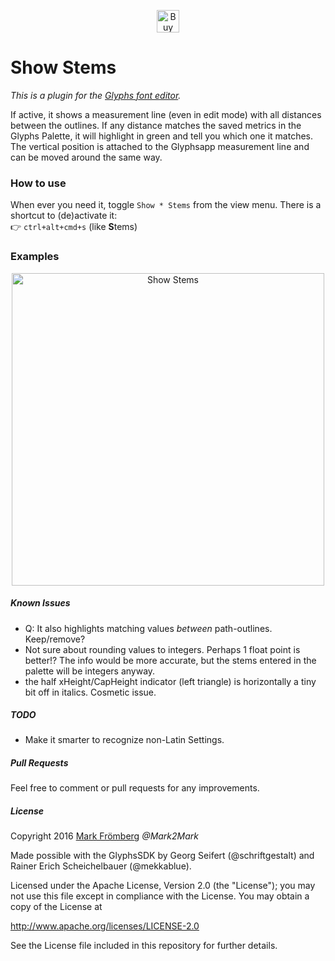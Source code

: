 <p align="center"> 
<a href='https://ko-fi.com/M4M580HG' target='_blank'><img height='36' style='border:0px;height:36px;' src='https://az743702.vo.msecnd.net/cdn/kofi1.png?v=0' border='0' alt='Buy Me a Coffee at ko-fi.com' /></a>
</p>

# Show Stems

*This is a plugin for the [Glyphs font editor](http://glyphsapp.com/).*  

If active, it shows a measurement line (even in edit mode) with all distances between the outlines. If any distance matches the saved metrics in the Glyphs Palette, it will highlight in green and tell you which one it matches.
The vertical position is attached to the Glyphsapp measurement line and can be moved around the same way.

### How to use

When ever you need it, toggle `Show * Stems` from the view menu. There is a shortcut to (de)activate it:  
:point_right: `ctrl+alt+cmd+s` (like **S**tems)

### Examples
<p align="center">
<img src="https://github.com/Mark2Mark/Show-Stems/blob/master/Images/Show%20Stems%2001.gif" alt="Show Stems" height="500px">
</p>



##### Known Issues

- Q: It also highlights matching values *between* path-outlines. Keep/remove?
- Not sure about rounding values to integers. Perhaps 1 float point is better!? The info would be more accurate, but the stems entered in the palette will be integers anyway.
- the half xHeight/CapHeight indicator (left triangle) is horizontally a tiny bit off in italics. Cosmetic issue.

##### TODO

- Make it smarter to recognize non-Latin Settings.

##### Pull Requests

Feel free to comment or pull requests for any improvements.

##### License

Copyright 2016 [Mark Frömberg](http://www.markfromberg.com/) *@Mark2Mark*

Made possible with the GlyphsSDK by Georg Seifert (@schriftgestalt) and Rainer Erich Scheichelbauer (@mekkablue).

Licensed under the Apache License, Version 2.0 (the "License");
you may not use this file except in compliance with the License.
You may obtain a copy of the License at

http://www.apache.org/licenses/LICENSE-2.0

See the License file included in this repository for further details.
